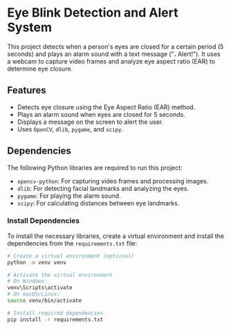 # Eye Blink Detection and Alert System

This project detects when a person's eyes are closed for a certain period (5 seconds) and plays an alarm sound with a text message ("، Alert!"). It uses a webcam to capture video frames and analyze eye aspect ratio (EAR) to determine eye closure.

## Features
- Detects eye closure using the Eye Aspect Ratio (EAR) method.
- Plays an alarm sound when eyes are closed for 5 seconds.
- Displays a message on the screen to alert the user.
- Uses `OpenCV`, `dlib`, `pygame`, and `scipy`.

## Dependencies

The following Python libraries are required to run this project:

- `opencv-python`: For capturing video frames and processing images.
- `dlib`: For detecting facial landmarks and analyzing the eyes.
- `pygame`: For playing the alarm sound.
- `scipy`: For calculating distances between eye landmarks.

### Install Dependencies

To install the necessary libraries, create a virtual environment and install the dependencies from the `requirements.txt` file:

```bash
# Create a virtual environment (optional)
python -m venv venv

# Activate the virtual environment
# On Windows:
venv\Scripts\activate
# On macOS/Linux:
source venv/bin/activate

# Install required dependencies
pip install -r requirements.txt
